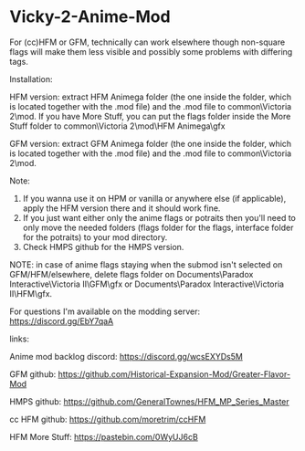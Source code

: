 # Vicky-2-Anime-Mod

For (cc)HFM or GFM, technically can work elsewhere though non-square flags will make them less visible and possibly some problems with differing tags.

Installation: 

HFM version: extract HFM Animega folder (the one inside the folder, which is located together with the .mod file) and the .mod file to common\Victoria 2\mod. If you have More Stuff, you can put the flags folder inside the More Stuff folder to common\Victoria 2\mod\HFM Animega\gfx

GFM version: extract GFM Animega folder (the one inside the folder, which is located together with the .mod file) and the .mod file to common\Victoria 2\mod.

Note:
1. If you wanna use it on HPM or vanilla or anywhere else (if applicable), apply the HFM version there and it should work fine.
2. If you just want either only the anime flags or potraits then you'll need to only move the needed folders (flags folder for the flags, interface folder for the potraits) to your mod directory.
3. Check HMPS github for the HMPS version.


NOTE: in case of anime flags staying when the submod isn't selected on GFM/HFM/elsewhere, delete flags folder on Documents\Paradox Interactive\Victoria II\GFM\gfx or Documents\Paradox Interactive\Victoria II\HFM\gfx. 
 
For questions I'm available on the modding server: https://discord.gg/EbY7qaA

links:

Anime mod backlog discord: https://discord.gg/wcsEXYDs5M

GFM github: https://github.com/Historical-Expansion-Mod/Greater-Flavor-Mod

HMPS github: https://github.com/GeneralTownes/HFM_MP_Series_Master

cc HFM github: https://github.com/moretrim/ccHFM

HFM More Stuff: https://pastebin.com/0WyUJ6cB
